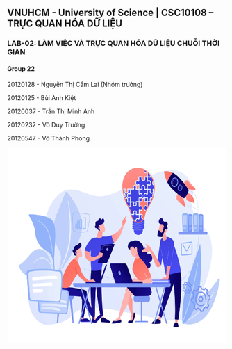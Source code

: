 ## VNUHCM - University of Science | CSC10108 – TRỰC QUAN HÓA DỮ LIỆU

### LAB-02: LÀM VIỆC VÀ TRỰC QUAN HÓA DỮ LIỆU CHUỖI THỜI GIAN

#### Group 22

20120128 - Nguyễn Thị Cẩm Lai (Nhóm trưởng)

20120125 - Bùi Anh Kiệt

20120037 - Trần Thị Minh Anh

20120232 - Võ Duy Trường

20120547 - Võ Thành Phong

<img src="https://raw.githubusercontent.com/ntclai/PictureForMyProject/main/team22.png" style='width: 700px; height: 450px;'>
